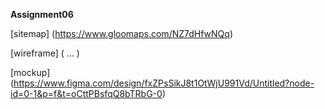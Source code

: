 **Assignment06**

[sitemap] (https://www.gloomaps.com/NZ7dHfwNQq)

[wireframe] ( ... )

[mockup] (https://www.figma.com/design/fxZPsSikJ8t1OtWjU991Vd/Untitled?node-id=0-1&p=f&t=oCttPBsfqQ8bTRbG-0) 
